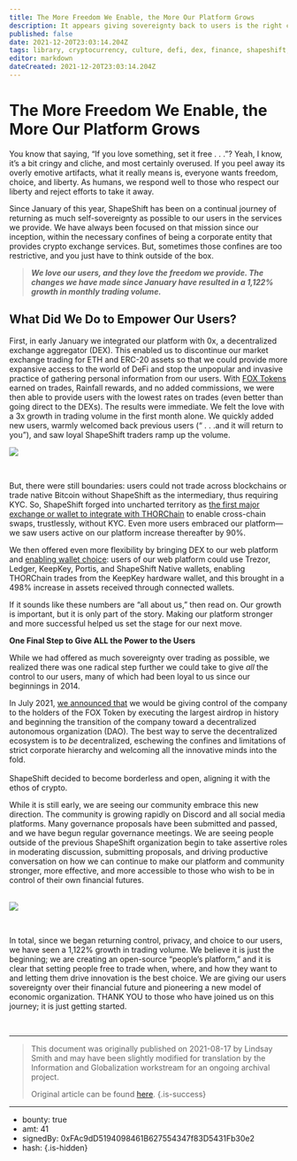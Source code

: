 ```yaml
---
title: The More Freedom We Enable, the More Our Platform Grows
description: It appears giving sovereignty back to users is the right call.
published: false
date: 2021-12-20T23:03:14.204Z
tags: library, cryptocurrency, culture, defi, dex, finance, shapeshift, needs-review
editor: markdown
dateCreated: 2021-12-20T23:03:14.204Z
---
```


# The More Freedom We Enable, the More Our Platform Grows

You know that saying, “If you love something, set it free . . .”? Yeah, I know, it’s a bit cringy and cliche, and most certainly overused. If you peel away its overly emotive artifacts, what it really means is, everyone wants freedom, choice, and liberty. As humans, we respond well to those who respect our liberty and reject efforts to take it away.<br/>

Since January of this year, ShapeShift has been on a continual journey of returning as much self-sovereignty as possible to our users in the services we provide. We have always been focused on that mission since our inception, within the necessary confines of being a corporate entity that provides crypto exchange services. But, sometimes those confines are too restrictive, and you just have to think outside of the box.<br/>

> ***We love our users, and they love the freedom we provide. The changes we have made since January have resulted in a 1,122% growth in monthly trading volume.***<br/>

## **What Did We Do to Empower Our Users?** <br/>

First, in early January we integrated our platform with 0x, a decentralized exchange aggregator (DEX). This enabled us to discontinue our market exchange trading for ETH and ERC-20 assets so that we could provide more expansive access to the world of DeFi and stop the unpopular and invasive practice of gathering personal information from our users. With [FOX Tokens](https://shapeshift.com/fox/benefits) earned on trades, Rainfall rewards, and no added commissions, we were then able to provide users with the lowest rates on trades (even better than going direct to the DEXs). The results were immediate. We felt the love with a 3x growth in trading volume in the first month alone. We quickly added new users, warmly welcomed back previous users (“ . . .and it will return to you”), and saw loyal ShapeShift traders ramp up the volume. 

![](https://assets.website-files.com/5e9a09610b7dce71f87f7f17/611bf2b417fc02b6485cf803_DeFi%20Product%20Dev.png)

<br/>

But, there were still boundaries: users could not trade across blockchains or trade native Bitcoin without ShapeShift as the intermediary, thus requiring KYC. So, ShapeShift forged into uncharted territory as [the first major exchange or wallet to integrate with THORChain](https://shapeshift.com/newsroom/shapeshift-becomes-the-first-defi-platform-to-offer-cross-chain-bitcoin-swaps-via-a-hardware-wallet-device) to enable cross-chain swaps, trustlessly, without KYC. Even more users embraced our platform—we saw users active on our platform increase thereafter by 90%. <br/>

We then offered even more flexibility by bringing DEX to our web platform and [enabling wallet choice](https://shapeshift.com/newsroom/shapeshift-becomes-the-first-defi-platform-to-offer-cross-chain-bitcoin-swaps-via-a-hardware-wallet-device): users of our web platform could use Trezor, Ledger, KeepKey, Portis, and ShapeShift Native wallets, enabling THORChain trades from the KeepKey hardware wallet, and this brought in a 498% increase in assets received through connected wallets. <br/>

If it sounds like these numbers are “all about us,” then read on. Our growth is important, but it is only part of the story. Making our platform stronger and more successful helped us set the stage for our next move.<br/>

**One Final Step to Give ALL the Power to the Users**

While we had offered as much sovereignty over trading as possible, we realized there was one radical step further we could take to give *all* the control to our users, many of which had been loyal to us since our beginnings in 2014. <br/>

In July 2021, [we announced that](https://shapeshift.com/shapeshift-decentralize-airdrop) we would be giving control of the company to the holders of the FOX Token by executing the largest airdrop in history and beginning the transition of the company toward a decentralized autonomous organization (DAO). The best way to serve the decentralized ecosystem is to *be* decentralized, eschewing the confines and limitations of strict corporate hierarchy and welcoming all the innovative minds into the fold.<br/><br/>ShapeShift decided to become borderless and open, aligning it with the ethos of crypto.<br/>

While it is still early, we are seeing our community embrace this new direction. The community is growing rapidly on Discord and all social media platforms. Many governance proposals have been submitted and passed, and we have begun regular governance meetings. We are seeing people outside of the previous ShapeShift organization begin to take assertive roles in moderating discussion, submitting proposals, and driving productive conversation on how we can continue to make our platform and community stronger, more effective, and more accessible to those who wish to be in control of their own financial futures. <br/><br/>

![](https://assets.website-files.com/5e9a09610b7dce71f87f7f17/611bf31aae91366aa5b20c0c_Trade%20Volume.png)

<br/>

In total, since we began returning control, privacy, and choice to our users, we have seen a 1,122% growth in trading volume. We believe it is just the beginning; we are creating an open-source “people’s platform,” and it is clear that setting people free to trade when, where, and how they want to and letting them drive innovation is the best choice. We are giving our users sovereignty over their financial future and pioneering a new model of economic organization. THANK YOU to those who have joined us on this journey; it is just getting started.

<br/>

---

> This document was originally published on 2021-08-17 by Lindsay Smith and may have been slightly modified for translation by the Information and Globalization workstream for an ongoing archival project.
>
> Original article can be found [here](https://shapeshift.com/library/the-more-freedom-we-enable-the-more-our-platform-grows).
{.is-success}

---

- bounty: true
- amt: 41
- signedBy: 0xFAc9dD5194098461B627554347f83D5431Fb30e2
- hash: 
{.is-hidden}